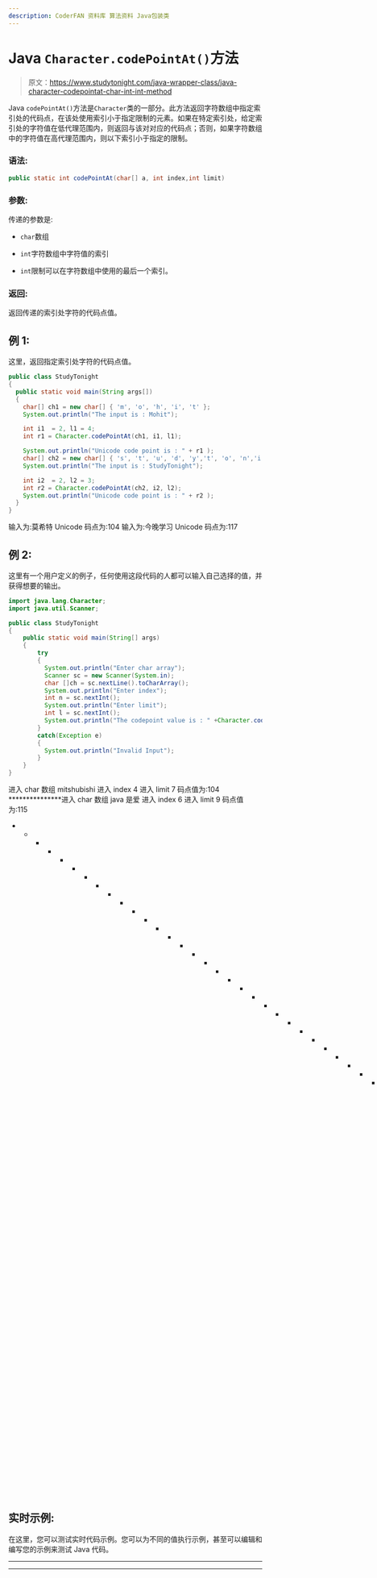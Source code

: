 ```yaml
---
description: CoderFAN 资料库 算法资料 Java包装类
---
```


# Java `Character.codePointAt()`方法

> 原文：<https://www.studytonight.com/java-wrapper-class/java-character-codepointat-char-int-int-method>

Java `codePointAt()`方法是`Character`类的一部分。此方法返回字符数组中指定索引处的代码点，在该处使用索引小于指定限制的元素。如果在特定索引处，给定索引处的字符值在低代理范围内，则返回与该对对应的代码点；否则，如果字符数组中的字符值在高代理范围内，则以下索引小于指定的限制。

### 语法:

```java
public static int codePointAt(char[] a, int index,int limit) 
```

### 参数:

传递的参数是:

*   `char`数组

*   `int`字符数组中字符值的索引

*   `int`限制可以在字符数组中使用的最后一个索引。

### 返回:

返回传递的索引处字符的代码点值。

## 例 1:

这里，返回指定索引处字符的代码点值。

```java
public class StudyTonight
{  
  public static void main(String args[])
  {  
    char[] ch1 = new char[] { 'm', 'o', 'h', 'i', 't' };  
    System.out.println("The input is : Mohit");  

    int i1  = 2, l1 = 4;  
    int r1 = Character.codePointAt(ch1, i1, l1);  

    System.out.println("Unicode code point is : " + r1 );  
    char[] ch2 = new char[] { 's', 't', 'u', 'd', 'y','t', 'o', 'n','i','g','h','t' };  
    System.out.println("The input is : StudyTonight");  

    int i2  = 2, l2 = 3;  
    int r2 = Character.codePointAt(ch2, i2, l2);  
    System.out.println("Unicode code point is : " + r2 );
  }
}
```

输入为:莫希特
Unicode 码点为:104
输入为:今晚学习
Unicode 码点为:117

## 例 2:

这里有一个用户定义的例子，任何使用这段代码的人都可以输入自己选择的值，并获得想要的输出。

```java
import java.lang.Character;
import java.util.Scanner;

public class StudyTonight
{  
    public static void main(String[] args) 
    {  
        try
        {
          System.out.println("Enter char array");
          Scanner sc = new Scanner(System.in);
          char []ch = sc.nextLine().toCharArray();
          System.out.println("Enter index");
          int n = sc.nextInt();
          System.out.println("Enter limit");
          int l = sc.nextInt();
          System.out.println("The codepoint value is : " +Character.codePointAt(ch,n,l));  
        }
        catch(Exception e)
        {
          System.out.println("Invalid Input");
        }
    }  
}
```

进入 char 数组
mitshubishi
进入 index
4
进入 limit
7
码点值为:104
***************进入 char 数组
java 是爱
进入 index
6
进入 limit
9
码点值为:115
* * * * * * * * * * * * * * * * * * * * * * * * * * * * * * * * * * * * * *进入 char 数组
Java 是爱
进入 index
6】进入 limit
9
码点值为:115

## 实时示例:

在这里，您可以测试实时代码示例。您可以为不同的值执行示例，甚至可以编辑和编写您的示例来测试 Java 代码。

* * *

* * *